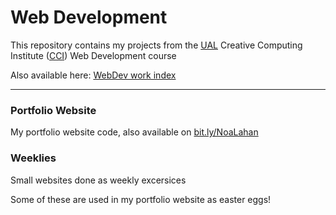 # Web Development

This repository contains my projects from the [UAL](https://www.arts.ac.uk/) Creative Computing Institute ([CCI](https://www.arts.ac.uk/creative-computing-institute)) Web Development course

Also available here: [WebDev work index](https://git.arts.ac.uk/pages/23043904/webdevstudio_weekly_tasks/)

---

### Portfolio Website

My portfolio website code, also available on [bit.ly/NoaLahan](https://bit.ly/NoaLahan)

### Weeklies

Small websites done as weekly excersices

Some of these are used in my portfolio website as easter eggs!
